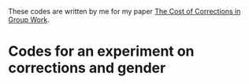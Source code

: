 These codes are written by me for my paper <a href="https://yukitakahashi1.github.io/files/Correction.pdf" target="_blank">The Cost of Corrections in Group Work</a>.


# Codes for an experiment on corrections and gender
